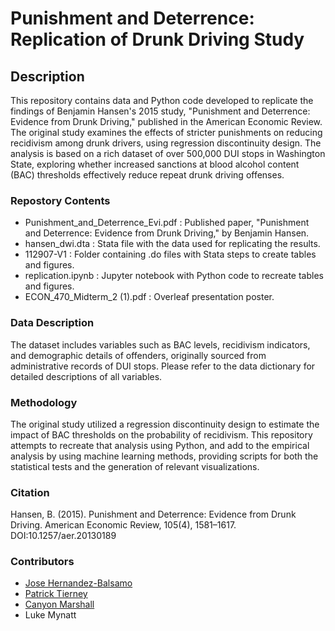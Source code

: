# Punishment and Deterrence: Replication of Drunk Driving Study

## Description
This repository contains data and Python code developed to replicate the findings of Benjamin Hansen's 2015 study, "Punishment and Deterrence: Evidence from Drunk Driving," published in the American Economic Review. The original study examines the effects of stricter punishments on reducing recidivism among drunk drivers, using regression discontinuity design. The analysis is based on a rich dataset of over 500,000 DUI stops in Washington State, exploring whether increased sanctions at blood alcohol content (BAC) thresholds effectively reduce repeat drunk driving offenses.

### Repostory Contents

- Punishment_and_Deterrence_Evi.pdf : Published paper, "Punishment and Deterrence: Evidence from Drunk Driving," by Benjamin Hansen.
- hansen_dwi.dta : Stata file with the data used for replicating the results.
- 112907-V1 : Folder containing .do files with Stata steps to create tables and figures.
- replication.ipynb : Jupyter notebook with Python code to recreate tables and figures.
- ECON_470_Midterm_2 (1).pdf : Overleaf presentation poster.

### Data Description
The dataset includes variables such as BAC levels, recidivism indicators, and demographic details of offenders, originally sourced from administrative records of DUI stops. Please refer to the data dictionary for detailed descriptions of all variables.

### Methodology
The original study utilized a regression discontinuity design to estimate the impact of BAC thresholds on the probability of recidivism. This repository attempts to recreate that analysis using Python, and add to the empirical analysis by using machine learning methods, providing scripts for both the statistical tests and the generation of relevant visualizations.

### Citation
Hansen, B. (2015). Punishment and Deterrence: Evidence from Drunk Driving. American Economic Review, 105(4), 1581–1617. DOI:10.1257/aer.20130189

### Contributors

- [Jose Hernandez-Balsamo](www.linkedin.com/in/jose-hernandezb-24d05)
- [Patrick Tierney]()
- [Canyon Marshall]()
- Luke Mynatt
